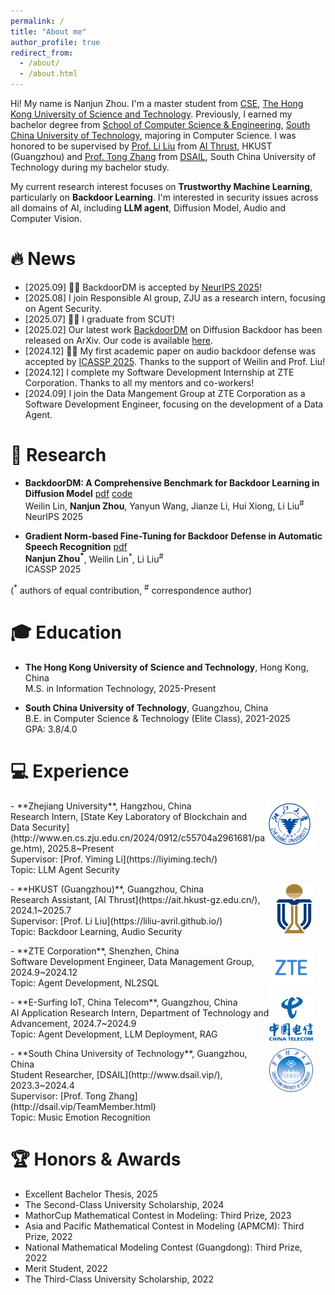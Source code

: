 ```yaml
---
permalink: /
title: "About me"
author_profile: true
redirect_from: 
  - /about/
  - /about.html
---
```


Hi! My name is Nanjun Zhou. I'm a master student from [CSE](https://cse.hkust.edu.hk/), [The Hong Kong University of Science and Technology](https://hkust.edu.hk/). Previously, I earned my bachelor degree from [School of Computer Science & Engineering](https://www2.scut.edu.cn/cs/), [South China University of Technology](https://www.scut.edu.cn/new/), majoring in Computer Science. I was honored to be supervised by [Prof. Li Liu](https://liliu-avril.github.io/) from [AI Thrust](https://ait.hkust-gz.edu.cn/), HKUST (Guangzhou) and [Prof. Tong Zhang](http://dsail.vip/TeamMember.html) from [DSAIL](http://www.dsail.vip/), South China University of Technology during my bachelor study. 

My current research interest focuses on **Trustworthy Machine Learning**, particularly on **Backdoor Learning**. I'm interested in security issues across all domains of AI, including **LLM agent**, Diffusion Model, Audio and Computer Vision. 

# 🔥 News

- [2025.09] 🚀🚀 BackdoorDM is accepted by [NeurIPS 2025](https://neurips.cc/Conferences/2025/CallForDatasetsBenchmarks)! 
- [2025.08] I join Responsible AI group, ZJU as a research intern, focusing on Agent Security.
- [2025.07] 🎉🎉 I graduate from SCUT!
- [2025.02] Our latest work [BackdoorDM](https://arxiv.org/abs/2502.11798) on Diffusion Backdoor has been released on ArXiv. Our code is available [here](https://github.com/linweiii/BackdoorDM).
- [2024.12] 🎉🎉 My first academic paper on audio backdoor defense was accepted by [ICASSP 2025](https://2025.ieeeicassp.org/). Thanks to the support of Weilin and Prof. Liu!
- [2024.12] I complete my Software Development Internship at ZTE Corporation. Thanks to all my mentors and co-workers!
- [2024.09] I join the Data Mangement Group at ZTE Corporation as a Software Development Engineer, focusing on the development of a Data Agent.

# 📑 Research

- **BackdoorDM: A Comprehensive Benchmark for Backdoor Learning in Diffusion Model** [pdf](https://arxiv.org/abs/2502.11798) [code](https://github.com/linweiii/BackdoorDM)<br>
  Weilin Lin, **Nanjun Zhou**, Yanyun Wang, Jianze Li, Hui Xiong, Li Liu<sup>#</sup> <br>
  NeurIPS 2025

- **Gradient Norm-based Fine-Tuning for Backdoor Defense in Automatic Speech Recognition** [pdf](https://ieeexplore.ieee.org/document/10889177) <br>
  **Nanjun Zhou<sup>*</sup>**, Weilin Lin<sup>*</sup>, Li Liu<sup>#</sup> <br>
  ICASSP 2025

(<sup>*</sup> authors of equal contribution, <sup>#</sup> correspondence author)

# 🎓 Education

- **The Hong Kong University of Science and Technology**, Hong Kong, China <br>
  M.S. in Information Technology, 2025-Present

- **South China University of Technology**, Guangzhou, China <br>
  B.E. in Computer Science & Technology (Elite Class), 2021-2025 <br>
  GPA: 3.8/4.0 

# 💻 Experience
  <p>
    <img src="images/zju.png" alt="ZJU" style="float: right; margin-right: 20px;; width: 75px; height: 75px;">
  </p>
- **Zhejiang University**, Hangzhou, China <br>
  Research Intern, [State Key Laboratory of Blockchain and Data Security](http://www.en.cs.zju.edu.cn/2024/0912/c55704a2961681/page.htm), 2025.8~Present <br>
  Supervisor: [Prof. Yiming Li](https://liyiming.tech/) <br>
  Topic: LLM Agent Security

  <p>
    <img src="images/hkust.png" alt="HKUST" style="float: right; margin-right: 20px;; width: 60px; height: 80px;">
  </p>
- **HKUST (Guangzhou)**, Guangzhou, China <br>
  Research Assistant, [AI Thrust](https://ait.hkust-gz.edu.cn/), 2024.1~2025.7 <br>
  Supervisor: [Prof. Li Liu](https://liliu-avril.github.io/) <br>
  Topic: Backdoor Learning, Audio Security

  <p>
    <img src="images/zte.png" alt="ZTE" style="float: right; margin-right: 20px;; width: 70px; height: 70px;">
  </p>
- **ZTE Corporation**, Shenzhen, China <br>
  Software Development Engineer, Data Management Group, 2024.9~2024.12 <br>
  Topic: Agent Development, NL2SQL

  <p>
    <img src="images/chinatelecom.png" alt="ChinaTelecom" style="float: right; margin-right: 20px;; width: 70px; height: 70px;">
  </p>
- **E-Surfing IoT, China Telecom**, Guangzhou, China <br>
  AI Application Research Intern, Department of Technology and Advancement, 2024.7~2024.9 <br>
  Topic: Agent Development, LLM Deployment, RAG

  <p>
    <img src="images/scut.png" alt="SCUT" style="float: right; margin-right: 20px;; width: 70px; height: 70px;">
  </p>
- **South China University of Technology**, Guangzhou, China <br>
  Student Researcher, [DSAIL](http://www.dsail.vip/), 2023.3~2024.4 <br>
  Supervisor: [Prof. Tong Zhang](http://dsail.vip/TeamMember.html) <br>
  Topic: Music Emotion Recognition
  
# 🏆 Honors & Awards
- Excellent Bachelor Thesis, 2025
- The Second-Class University Scholarship, 2024
- MathorCup Mathematical Contest in Modeling: Third Prize, 2023
- Asia and Pacific Mathematical Contest in Modeling (APMCM): Third Prize, 2022
- National Mathematical Modeling Contest (Guangdong): Third Prize, 2022
- Merit Student, 2022
- The Third-Class University Scholarship, 2022
